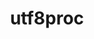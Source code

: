 ---
title: "utf8proc"
layout: cache
categories: [package, develop-2025-03-23]
meta: {"compilers": ["gcc@=11.4.0"], "num_specs": 2, "num_specs_by_stack": {"e4s": 1, "root": 2, "tutorial": 1}, "oss": ["ubuntu22.04"], "platforms": ["linux"], "stacks": ["e4s", "root", "tutorial"], "targets": ["x86_64_v3"], "versions": ["2.9.0"]}
spec_details: [{"compiler": "gcc@=11.4.0", "hash": "2mi4rc2wkzqpdymbyzauk5dpb3gkjrry", "os": "ubuntu22.04", "platform": "linux", "size": "-", "stacks": ["e4s", "root"], "target": "x86_64_v3", "variants": ["build_system=cmake", "build_type=Release", "generator=make", "~ipo", "~shared"], "versions": ["2.9.0"]}, {"compiler": "gcc@=11.4.0", "hash": "d6x27vjzrrl3nl36k7u2fvurkk532263", "os": "ubuntu22.04", "platform": "linux", "size": "-", "stacks": ["root", "tutorial"], "target": "x86_64_v3", "variants": ["build_system=cmake", "build_type=Release", "generator=make", "~ipo", "~shared"], "versions": ["2.9.0"]}]
---